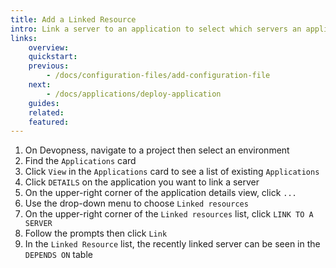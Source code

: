 ```yaml
---
title: Add a Linked Resource
intro: Link a server to an application to select which servers an application can be deployed.
links:
    overview:
    quickstart:
    previous:
        - /docs/configuration-files/add-configuration-file
    next:
        - /docs/applications/deploy-application
    guides:
    related:
    featured:
---
```


1. On Devopness, navigate to a project then select an environment
1. Find the `Applications` card
1. Click `View` in the `Applications` card to see a list of existing `Applications`
1. Click `DETAILS` on the application you want to link a server
1. On the upper-right corner of the application details view, click `...`
1. Use the drop-down menu to choose `Linked resources`
1. On the upper-right corner of the `Linked resources` list, click `LINK TO A SERVER`
1. Follow the prompts then click `Link`
1. In the `Linked Resource` list, the recently linked server can be seen in the `DEPENDS ON` table
